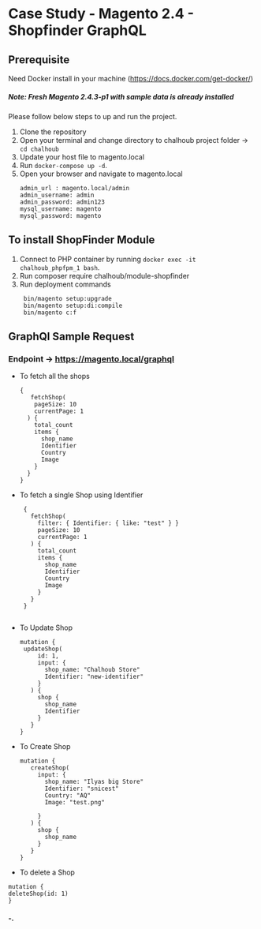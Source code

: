 # Case Study - Magento 2.4 - Shopfinder GraphQL

## Prerequisite
Need Docker install in your machine (https://docs.docker.com/get-docker/)

##### Note: Fresh Magento 2.4.3-p1 with sample data is already installed 

Please follow below steps to up and run the project.

1. Clone the repository
2. Open your terminal and change directory to chalhoub project folder -> `cd chalhoub`
3. Update your host file to magento.local
4. Run `docker-compose up -d`.
5. Open your browser and navigate to magento.local
   ```
   admin_url : magento.local/admin
   admin_username: admin
   admin_password: admin123
   mysql_username: magento
   mysql_password: magento
   ```

## To install ShopFinder Module

1. Connect to PHP container by running `docker exec -it chalhoub_phpfpm_1 bash`.
2. Run composer require chalhoub/module-shopfinder
3. Run deployment commands
   ```
    bin/magento setup:upgrade
    bin/magento setup:di:compile
    bin/magento c:f
   ```
   
## GraphQl Sample Request 
  ### Endpoint -> https://magento.local/graphql
  
 - To fetch all the shops
    ```
    {
       fetchShop(
        pageSize: 10
        currentPage: 1
      ) {
        total_count
        items {
          shop_name
          Identifier
          Country
          Image
        }
      }
    }
    ```

- To fetch a single Shop using Identifier
   ```
    {
      fetchShop(
        filter: { Identifier: { like: "test" } }
        pageSize: 10
        currentPage: 1
      ) {
        total_count
        items {
          shop_name
          Identifier
          Country
          Image
        }
      }
    }
    
    ```
 - To Update Shop
   ```
   mutation {
    updateShop(
        id: 1,  
        input: {
          shop_name: "Chalhoub Store"
          Identifier: "new-identifier"
        }
      ) {
        shop {
          shop_name
          Identifier
        }
      }
   }
   
   ``` 
 - To Create Shop
   ```
   mutation {
      createShop(
        input: {
          shop_name: "Ilyas big Store"
          Identifier: "snicest"
          Country: "AQ"
          Image: "test.png"

        }
      ) {
        shop {
          shop_name
        }
      }
   }

   ``` 
 - To delete a Shop
  
  ```
  mutation {
  deleteShop(id: 1)
  } 
  ```  

#### -.




   
